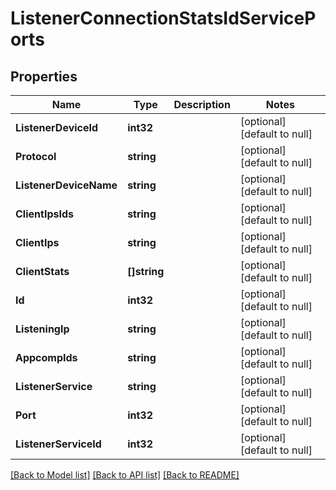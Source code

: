 # ListenerConnectionStatsIdServicePorts

## Properties
Name | Type | Description | Notes
------------ | ------------- | ------------- | -------------
**ListenerDeviceId** | **int32** |  | [optional] [default to null]
**Protocol** | **string** |  | [optional] [default to null]
**ListenerDeviceName** | **string** |  | [optional] [default to null]
**ClientIpsIds** | **string** |  | [optional] [default to null]
**ClientIps** | **string** |  | [optional] [default to null]
**ClientStats** | **[]string** |  | [optional] [default to null]
**Id** | **int32** |  | [optional] [default to null]
**ListeningIp** | **string** |  | [optional] [default to null]
**AppcompIds** | **string** |  | [optional] [default to null]
**ListenerService** | **string** |  | [optional] [default to null]
**Port** | **int32** |  | [optional] [default to null]
**ListenerServiceId** | **int32** |  | [optional] [default to null]

[[Back to Model list]](../README.md#documentation-for-models) [[Back to API list]](../README.md#documentation-for-api-endpoints) [[Back to README]](../README.md)


